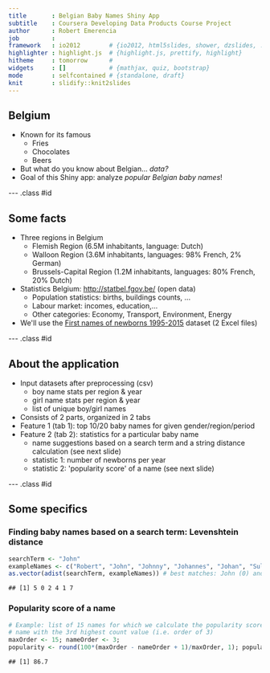 ```yaml
---
title       : Belgian Baby Names Shiny App
subtitle    : Coursera Developing Data Products Course Project
author      : Robert Emerencia
job         : 
framework   : io2012        # {io2012, html5slides, shower, dzslides, ...}
highlighter : highlight.js  # {highlight.js, prettify, highlight}
hitheme     : tomorrow      # 
widgets     : []            # {mathjax, quiz, bootstrap}
mode        : selfcontained # {standalone, draft}
knit        : slidify::knit2slides
---
```


## Belgium

- Known for its famous
    - Fries
    - Chocolates
    - Beers
- But what do you know about Belgian... *data?*
- Goal of this Shiny app: analyze *popular Belgian baby names*!

--- .class #id 

## Some facts
- Three regions in Belgium
    - Flemish Region (6.5M inhabitants, language: Dutch)
    - Walloon Region (3.6M inhabitants, languages: 98% French, 2% German)
    - Brussels-Capital Region (1.2M inhabitants, languages: 80% French, 20% Dutch)
- Statistics Belgium: http://statbel.fgov.be/ (open data)
    - Population statistics: births, buildings counts, ...
    - Labour market: incomes, education,...
    - Other categories: Economy, Transport, Environment, Energy
- We'll use the [First names of newborns 1995-2015](http://statbel.fgov.be/nl/modules/publications/statistiques/bevolking/bevolking_-_voornamen_van_de_pasgeborenen_1995-2014.jsp) dataset (2 Excel files)

--- .class #id 

## About the application
- Input datasets after preprocessing (csv)
    - boy name stats per region & year
    - girl name stats per region & year
    - list of unique boy/girl names
- Consists of 2 parts, organized in 2 tabs
- Feature 1 (tab 1): top 10/20 baby names for given gender/region/period
- Feature 2 (tab 2): statistics for a particular baby name
    - name suggestions based on a search term and a string distance calculation
    (see next slide)
    - statistic 1: number of newborns per year
    - statistic 2: 'popularity score' of a name (see next slide)

--- .class #id 

## Some specifics
### Finding baby names based on a search term: Levenshtein distance

```r
searchTerm <- "John"
exampleNames <- c("Robert", "John", "Johnny", "Johannes", "Johan", "Sulayman")
as.vector(adist(searchTerm, exampleNames)) # best matches: John (0) and Johan (1)
```

```
## [1] 5 0 2 4 1 7
```
### Popularity score of a name

```r
# Example: list of 15 names for which we calculate the popularity score of the
# name with the 3rd highest count value (i.e. order of 3)
maxOrder <- 15; nameOrder <- 3; 
popularity <- round(100*(maxOrder - nameOrder + 1)/maxOrder, 1); popularity
```

```
## [1] 86.7
```





